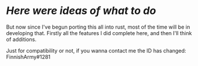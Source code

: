 # *Here _were_ ideas of what to do*


But now since I've begun porting this all into rust, most of the time will be in developing that.
Firstly all the features I did complete here, and then I'll think of additions.

Just for compatibility or not, if you wanna contact me the ID has changed:
FinnishArmy#1281
